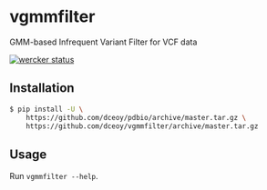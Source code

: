 vgmmfilter
==========

GMM-based Infrequent Variant Filter for VCF data

[![wercker status](https://app.wercker.com/status/2ad676f8f51e64618299951308fe946d/s/master "wercker status")](https://app.wercker.com/project/byKey/2ad676f8f51e64618299951308fe946d)

Installation
------------

```sh
$ pip install -U \
    https://github.com/dceoy/pdbio/archive/master.tar.gz \
    https://github.com/dceoy/vgmmfilter/archive/master.tar.gz
```

Usage
-----

Run `vgmmfilter --help`.
